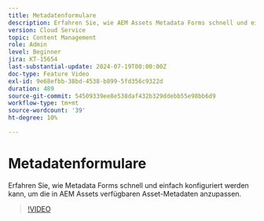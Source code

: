 ```yaml
---
title: Metadatenformulare
description: Erfahren Sie, wie AEM Assets Metadata Forms schnell und einfach konfiguriert werden kann, um Asset-Metadaten anzupassen.
version: Cloud Service
topic: Content Management
role: Admin
level: Beginner
jira: KT-15654
last-substantial-update: 2024-07-19T00:00:00Z
doc-type: Feature Video
exl-id: 9e68efbb-38bd-4538-b899-5fd356c9322d
duration: 489
source-git-commit: 54509339ee8e538daf432b329ddebb55e98bb6d9
workflow-type: tm+mt
source-wordcount: '39'
ht-degree: 10%

---
```


# Metadatenformulare

Erfahren Sie, wie Metadata Forms schnell und einfach konfiguriert werden kann, um die in AEM Assets verfügbaren Asset-Metadaten anzupassen.

>[!VIDEO](https://video.tv.adobe.com/v/3431686?quality=12&learn=on)
